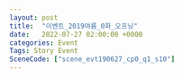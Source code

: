```yaml
---
layout: post
title:  "이벤트_2019여름_0화_오프닝"
date:   2022-07-27 02:00:00 +0000
categories: Event
Tags: Story Event
SceneCode: ["scene_evt190627_cp0_q1_s10"]
---
```

